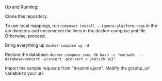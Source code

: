 Up and Running:

Clone this repository.

To use local mappings, run `composer install --ignore-platform-reqs` in the api directory and uncomment the lines in the docker-compose.yml file.
Otherwise, proceed.

Bring everything up `docker-compose up -d`

Restore the database: `docker-compose exec db bash -c "mariadb  --database=concert -uconcert -pconcert < /var/db.sql"`

Import the sample requests from "Insomnia.json". Modify the graphq_url variable to your url.
